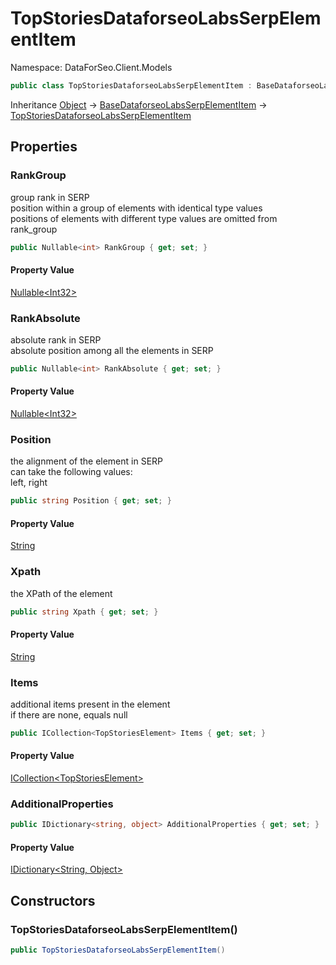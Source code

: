# TopStoriesDataforseoLabsSerpElementItem

Namespace: DataForSeo.Client.Models

```csharp
public class TopStoriesDataforseoLabsSerpElementItem : BaseDataforseoLabsSerpElementItem
```

Inheritance [Object](https://docs.microsoft.com/en-us/dotnet/api/system.object) → [BaseDataforseoLabsSerpElementItem](./dataforseo.client.models.basedataforseolabsserpelementitem.md) → [TopStoriesDataforseoLabsSerpElementItem](./dataforseo.client.models.topstoriesdataforseolabsserpelementitem.md)

## Properties

### **RankGroup**

group rank in SERP
 <br>position within a group of elements with identical type values
 <br>positions of elements with different type values are omitted from rank_group

```csharp
public Nullable<int> RankGroup { get; set; }
```

#### Property Value

[Nullable&lt;Int32&gt;](https://docs.microsoft.com/en-us/dotnet/api/system.nullable-1)<br>

### **RankAbsolute**

absolute rank in SERP
 <br>absolute position among all the elements in SERP

```csharp
public Nullable<int> RankAbsolute { get; set; }
```

#### Property Value

[Nullable&lt;Int32&gt;](https://docs.microsoft.com/en-us/dotnet/api/system.nullable-1)<br>

### **Position**

the alignment of the element in SERP
 <br>can take the following values:
 <br>left, right

```csharp
public string Position { get; set; }
```

#### Property Value

[String](https://docs.microsoft.com/en-us/dotnet/api/system.string)<br>

### **Xpath**

the XPath of the element

```csharp
public string Xpath { get; set; }
```

#### Property Value

[String](https://docs.microsoft.com/en-us/dotnet/api/system.string)<br>

### **Items**

additional items present in the element
 <br>if there are none, equals null

```csharp
public ICollection<TopStoriesElement> Items { get; set; }
```

#### Property Value

[ICollection&lt;TopStoriesElement&gt;](./dataforseo.client.models.topstorieselement.md)<br>

### **AdditionalProperties**

```csharp
public IDictionary<string, object> AdditionalProperties { get; set; }
```

#### Property Value

[IDictionary&lt;String, Object&gt;](https://docs.microsoft.com/en-us/dotnet/api/system.collections.generic.idictionary-2)<br>

## Constructors

### **TopStoriesDataforseoLabsSerpElementItem()**

```csharp
public TopStoriesDataforseoLabsSerpElementItem()
```
